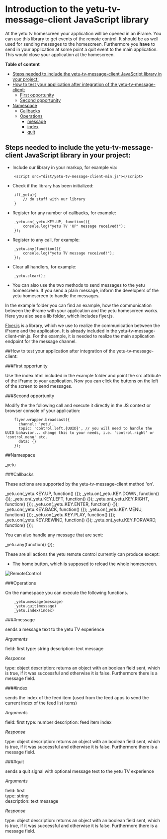 # Introduction to the yetu-tv-message-client JavaScript library

At the yetu tv homescreen your application will be opened in an iFrame. You can use this library to get events of the 
remote control. It should be as well used for sending messages to the homescreen. Furthermore you **have** to 
send in your application at some point a quit event to the main application. This would close your 
application at the homescreen.

**Table of content**



<!-- toc -->

* [Steps needed to include the yetu-tv-message-client JavaScript library in your project:](#steps-needed-to-include-the-yetu-tv-message-client-javascript-library-in-your-project)
* [How to test your application after integration of the yetu-tv-message-client:](#how-to-test-your-application-after-integration-of-the-yetu-tv-message-client)
  * [First opportunity](#first-opportunity)
  * [Second opportunity](#second-opportunity)
* [Namespace](#namespace)
  * [Callbacks](#callbacks)
  * [Operations](#operations)
    * [message](#message)
    * [index](#index)
    * [quit](#quit)

<!-- toc stop -->


## Steps needed to include the yetu-tv-message-client JavaScript library in your project:

* Include our library in your markup, for example via:
```
    <script src="dist/yetu-tv-message-client-min.js"></script> 
```   
  
* Check if the library has been initialized:  
```    
    if(_yetu){  
        // do stuff with our library  
    }  
```

* Register for any number of callbacks, for example:  
``` 
    _yetu.on(_yetu.KEY.UP, function(){
        console.log("yetu TV 'UP' message received!");
    });
```

* Register to any call, for example:
``` 
    _yetu.any(function(){
        console.log("yetu TV message received!");
    });
```

* Clear all handlers, for example:
``` 
    _yetu.clear();
```

* You can also use the two methods to send messages to the yetu homescreen. If you send a plain message, inform the developers of the yetu homescreen to handle the messages. 

In the example folder you can find an example, how the communication between the iFrame with your application and the 
yetu homescreen works. Here you also see a lib folder, which includes flyer.js. 

[Flyer.js](https://github.com/benzap/flyer.js) 
is a library, which we use to realize the communication between the iFrame and the application. It is already 
included in the yetu-tv-message-client-min.js. For the example, it is needed to realize the main application 
endpoint for the message channel.

##How to test your application after integration of the yetu-tv-message-client:

###First opportunity 

Use the index.html included in the example folder and point the src attribute of the iFrame to your application. Now you can click the buttons on the left of the screen to send messages.

###Second opportunity

Modify the the following call and execute it directly in the JS context or browser console of your application:

```
    flyer.wrapper.broadcast({
      channel: 'yetu',
      topic: 'control.left.{UUID}', // you will need to handle the UUID bahavior... change this to your needs, i.e. 'control.right' or 'control.menu' etc.
      data: {}
    });
```

##Namespace

_yetu

###Callbacks

These actions are supported by the yetu-tv-message-client method 'on'.

_yetu.on(_yetu.KEY.UP, function() {});
_yetu.on(_yetu.KEY.DOWN, function() {});
_yetu.on(_yetu.KEY.LEFT, function() {});
_yetu.on(_yetu.KEY.RIGHT, function() {});
_yetu.on(_yetu.KEY.ENTER, function() {});
_yetu.on(_yetu.KEY.BACK, function() {});
_yetu.on(_yetu.KEY.MENU, function() {});
_yetu.on(_yetu.KEY.PLAY, function() {});
_yetu.on(_yetu.KEY.REWIND, function() {});
_yetu.on(_yetu.KEY.FORWARD, function() {});

You can also handle any message that are sent:

_yetu.any(function() {});

These are all actions the yetu remote control currently can produce except:

* The home button, which is supposed to reload the whole homescreen.

![RemoteControl](https://github.com/yetu/yetu-tv-message-client/blob/master/yetu_remote.png)

###Operations

On the namespace you can execute the following functions.

```
    _yetu.message(message)
    _yetu.quit(message)
    _yetu.index(index)
```

####message

sends a message text to the yetu TV experience

*Arguments*

field: first
type: string
description: text message

*Response*

type: object
description: returns an object with an boolean field sent, which is true, if it was successful and otherwise it
is false. Furthermore there is a message field.

####index

sends the index of the feed item (used from the feed apps to send the current index of the feed list items)

*Arguments*

field: first
type: number
description: feed item index

*Response*

type: object
description: returns an object with an boolean field sent, which is true, if it was successful and otherwise it
is false. Furthermore there is a message field.

####quit

sends a quit signal with optional message text to the yetu TV experience

*Arguments*

field: first  
type: string  
description: text message  

*Response*

type: object
description: returns an object with an boolean field sent, which is true, if it was successful and otherwise it
is false. Furthermore there is a message field.
